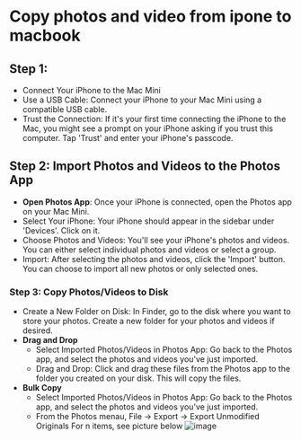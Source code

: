 # Copy photos and video from ipone to macbook
## Step 1: 
- Connect Your iPhone to the Mac Mini
- Use a USB Cable: Connect your iPhone to your Mac Mini using a compatible USB cable.
- Trust the Connection: If it's your first time connecting the iPhone to the Mac, you might see a prompt on your iPhone asking if you trust this computer. Tap 'Trust' and enter your iPhone's passcode.
## Step 2: Import Photos and Videos to the Photos App
- **Open Photos App**: Once your iPhone is connected, open the Photos app on your Mac Mini.
- Select Your iPhone: Your iPhone should appear in the sidebar under 'Devices'. Click on it.
- Choose Photos and Videos: You'll see your iPhone's photos and videos. You can either select individual photos and videos or select a group.
- Import: After selecting the photos and videos, click the 'Import' button. You can choose to import all new photos or only selected ones.
### Step 3: Copy Photos/Videos to Disk
- Create a New Folder on Disk: In Finder, go to the disk where you want to store your photos. Create a new folder for your photos and videos if desired.
- **Drag and Drop**
  - Select Imported Photos/Videos in Photos App: Go back to the Photos app, and select the photos and videos you've just imported.
  - Drag and Drop: Click and drag these files from the Photos app to the folder you created on your disk. This will copy the files.
- **Bulk Copy**
  - Select Imported Photos/Videos in Photos App: Go back to the Photos app, and select the photos and videos you've just imported.
  - From the Photos menau, File -> Export -> Export Unmodified Originals For n items, see picture below
![image](https://github.com/paramraghavan/video-editors/assets/52529498/e9ef29b3-dbbb-4ae6-8e8e-210ce04fb60c)



  
     
